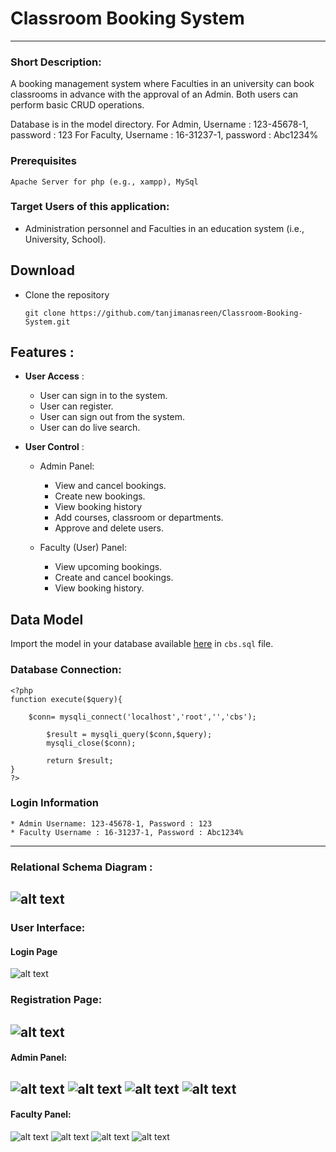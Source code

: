 # Classroom Booking System
---
### Short Description:
A booking management system where Faculties in an university can book classrooms in advance with the approval of an Admin. Both users can perform basic CRUD operations.

Database is in the model directory.
For Admin, Username : 123-45678-1, password : 123
For Faculty, Username : 16-31237-1, password : Abc1234%

### Prerequisites
```
Apache Server for php (e.g., xampp), MySql
```

### Target Users of this application:
  - Administration personnel and Faculties in an education system (i.e., University, School).

## Download 
* Clone the repository
  ```
  git clone https://github.com/tanjimanasreen/Classroom-Booking-System.git
  ```
  
## Features :
* **User Access** :
  * User can sign in to the system.
  * User can register.
  * User can sign out from the system.
  * User can do live search.

* **User Control**  :
  * Admin Panel:
    * View and cancel bookings.
    * Create new bookings.
    * View booking history
    * Add courses, classroom or departments.
    * Approve and delete users.
    
  * Faculty (User) Panel:
    * View upcoming bookings.
    * Create and cancel bookings.
    * View booking history.

## Data Model
Import the model in your database available [here](https://github.com/tanjimanasreen/ClassroomBookingSystemExtended/tree/master/model) in `cbs.sql` file. 

### Database Connection:
``` 
<?php
function execute($query){

    $conn= mysqli_connect('localhost','root','','cbs');

        $result = mysqli_query($conn,$query);
        mysqli_close($conn);

        return $result;
}
?>
```
### Login Information
```
* Admin Username: 123-45678-1, Password : 123
* Faculty Username : 16-31237-1, Password : Abc1234%
```
---
### Relational Schema Diagram :
![alt text](https://github.com/tanjimanasreen/Classroom-Booking-System/blob/master/screenshots/schema.png "Realtional Schema")
---
### User Interface:
#### Login Page
![alt text](https://github.com/tanjimanasreen/Classroom-Booking-System/blob/master/screenshots/login_page.png "Login Page")
### Registration Page:
![alt text](https://github.com/tanjimanasreen/Classroom-Booking-System/blob/master/screenshots/user_registration.png "Registration Page")
---
#### Admin Panel:
![alt text](https://github.com/tanjimanasreen/Classroom-Booking-System/blob/master/screenshots/admin_1.png "Landing Page")
![alt text](https://github.com/tanjimanasreen/Classroom-Booking-System/blob/master/screenshots/admin_booking_log.png "Admin Booking Log")
![alt text](https://github.com/tanjimanasreen/Classroom-Booking-System/blob/master/screenshots/admin_bookings.png "Create Bookings")
![alt text](https://github.com/tanjimanasreen/Classroom-Booking-System/blob/master/screenshots/admin_cancel.png "Cancel Bookings")
---
#### Faculty Panel:
![alt text](https://github.com/tanjimanasreen/Classroom-Booking-System/blob/master/screenshots/user_1.png "Landing Page")
![alt text](https://github.com/tanjimanasreen/Classroom-Booking-System/blob/master/screenshots/user_booking_log.png "User Booking Log")
![alt text](https://github.com/tanjimanasreen/Classroom-Booking-System/blob/master/screenshots/user_bookings.png "Create Bookings")
![alt text](https://github.com/tanjimanasreen/Classroom-Booking-System/blob/master/screenshots/user_cancel.png "Cancel Bookings")
